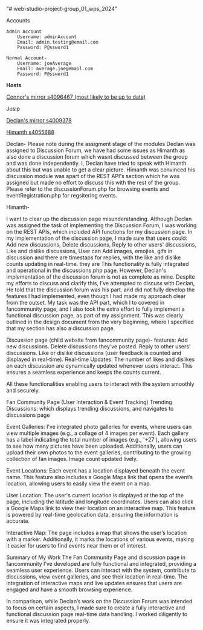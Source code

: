 "# web-studio-project-group_01_wps_2024"

Accounts

    Admin Account
        Username: adminAccount
        Email: admin.testing@email.com
        Password: P@ssword1

    Normal Account-
        Username: joeAverage
        Email: average.joe@email.com
        Password: P@ssword1

**Hosts**

[Connor's mirror s4096467 (most likely to be up to date)](https://saturn.csit.rmit.edu.au/~s4096467/web-studio-project-group_01_wps_2024/siteRoot/)

Josip

[Declan's mirror s4009378](https://titan.csit.rmit.edu.au/~s4009378/web-studio-project-group_01_wps_2024/siteRoot/)

[Himanth s4055688](https://saturn.csit.rmit.edu.au/~s4055688/web-studio-project-group_01_wps_2024/siteRoot/fancommunity.php)

Declan- 
Please note during the assigment stage of the modules Declan was assigned to Discussion Forum, we have had some issues as Himanth as also done a discussion forum which wasnt discussed between the group and was done independently. I, Declan have tried to speak with Himanth about this but was unable to get a clear picture. Himanth was convinced his discussion module was apart of the REST API's section which he was assigned but made no effort to discuss this with the rest of the group.
Please refer to the discussionForum.php for browsing events and eventRegistration.php for regsitering events. 

Himanth- 

I want to clear up the discussion page misunderstanding. 
Although Declan was assigned the task of implementing the Discussion Forum, I was working on the REST APIs, which included API functions for my discussion page. In my implementation of the discussion page, I made sure that users could: Add new discussions, Delete discussions, Reply to other users' discussions, Like and dislike discussions, User can Add images, emojies, gifs in discussion and there are timestaps for replies, with the like and dislike counts updating in real-time. they are 
This functionality is fully integrated and operational in the discussions.php page. However, Declan's implementation of the discussion forum is not as complete as mine. Despite my efforts to discuss and clarify this, I've attempted to discuss with Declan, He told that the discussion forum was his part. and did not fully develop the features I had implemented, even though I had made my approach clear from the outset. My task was the API part, which I to covered in fancommunity page, and I also took the extra effort to fully implement a functional discussion page, as part of my assignment. This was clearly outlined in the design document from the very beginning, where I specified that my section has also a discussion page.

Discussion page (child website from fancommunity page)-
features: 
Add new discussions.
Delete discussions they’ve posted.
Reply to other users' discussions.
Like or dislike discussions (user feedback is counted and displayed in real-time).
Real-time Updates: The number of likes and dislikes on each discussion are dynamically updated whenever users interact. This ensures a seamless experience and keeps the counts current.

All these functionalities enabling users to interact with the system smoothly and securely.

Fan Community Page (User Interaction & Event Tracking)
Trending Discussions: which displays trending discussions, and navigates to discussions page

Event Galleries: I’ve integrated photo galleries for events, where users can view multiple images (e.g., a collage of 4 images per event). Each gallery has a label indicating the total number of images (e.g., '+27'), allowing users to see how many pictures have been uploaded. Additionally, users can upload their own photos to the event galleries, contributing to the growing collection of fan images. Image count updated lively.

Event Locations: Each event has a location displayed beneath the event name. This feature also includes a Google Maps link that opens the event’s location, allowing users to easily view the event on a map.

User Location: The user's current location is displayed at the top of the page, including the latitude and longitude coordinates. Users can also click a Google Maps link to view their location on an interactive map. This feature is powered by real-time geolocation data, ensuring the information is accurate.

Interactive Map: The page includes a map that shows the user’s location with a marker. Additionally, it marks the locations of various events, making it easier for users to find events near them or of interest.

Summary of My Work
The Fan Community Page and discussion page in fancommunity I’ve developed are fully functional and integrated, providing a seamless user experience. Users can interact with the system, contribute to discussions, view event galleries, and see their location in real-time. The integration of interactive maps and live updates ensures that users are engaged and have a smooth browsing experience.

In comparison, while Declan’s work on the Discussion Forum was intended to focus on certain aspects, I made sure to create a fully interactive and functional discussion page real-time data handling. I worked diligently to ensure it was integrated properly.